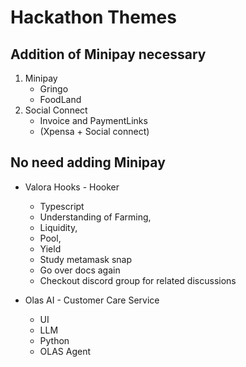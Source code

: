 # Hackathon Themes

## Addition of Minipay necessary

1. Minipay
   - Gringo
   - FoodLand
2. Social Connect 
   - Invoice and PaymentLinks 
   - (Xpensa + Social connect)

## No need adding Minipay

- Valora Hooks - Hooker
  - Typescript
  - Understanding of Farming, 
  - Liquidity, 
  - Pool, 
  - Yield
  - Study metamask snap
  - Go over docs again
  - Checkout discord group for related discussions

- Olas AI - Customer Care Service
  - UI
  - LLM
  - Python
  - OLAS Agent

